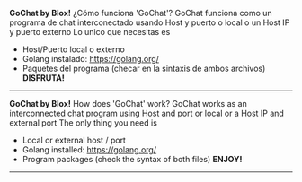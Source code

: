 **GoChat by Blox!**
¿Cómo funciona 'GoChat'?
GoChat funciona como un programa de chat interconectado usando Host y puerto o local o un Host IP y puerto externo
Lo unico que necesitas es
- Host/Puerto local o externo
- Golang instalado: https://golang.org/
- Paquetes del programa (checar en la sintaxis de ambos archivos)
**DISFRUTA!**
-------------------------------------------------------------------
**GoChat by Blox!**
How does 'GoChat' work?
GoChat works as an interconnected chat program using Host and port or local or a Host IP and external port
The only thing you need is
- Local or external host / port
- Golang installed: https://golang.org/
- Program packages (check the syntax of both files)
**ENJOY!**
-------------------------------------------------------------------
